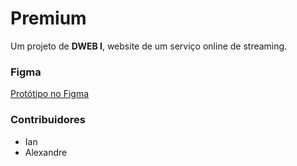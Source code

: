 # Premium
Um projeto de **DWEB I**, website de um serviço online de streaming.

### Figma
[Protótipo no Figma](https://www.figma.com/proto/YwW6uip6hQdGtDUnaW1MnV/Premium?type=design&node-id=12-34&t=tlMI4ZXDSr7kdeud-1&scaling=min-zoom&page-id=0%3A1&mode=design)

### Contribuidores
<ul>
  <li>Ian</li>
  <li>Alexandre</li>
</ul>
